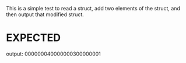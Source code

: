 This is a simple test to read a struct, add two elements of the struct, and then output that modified struct. 

# EXPECTED
output: 000000040000000300000001
